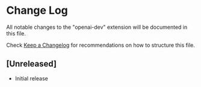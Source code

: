 # Change Log

All notable changes to the "openai-dev" extension will be documented in this file.

Check [Keep a Changelog](http://keepachangelog.com/) for recommendations on how to structure this file.

## [Unreleased]

- Initial release